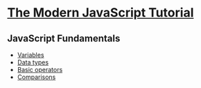# [The Modern JavaScript Tutorial](https://learn.javascript.ru/)

## JavaScript Fundamentals

- [Variables](.//JavaScript%20Fundamentals/variables.js)
- [Data types](.//JavaScript%20Fundamentals/types.js)
- [Basic operators](.//JavaScript%20Fundamentals/operators.js)
- [Comparisons](.//JavaScript%20Fundamentals/comparison.js)
